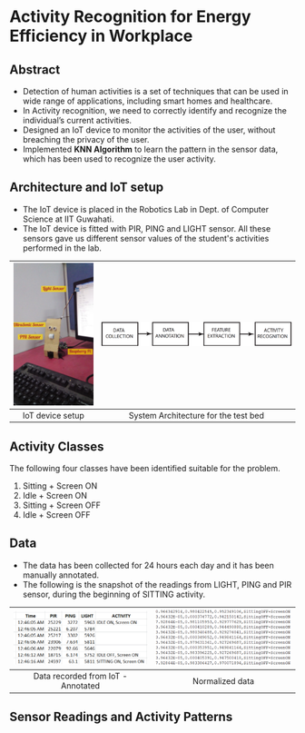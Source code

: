 # Activity Recognition for Energy Efficiency in Workplace

## Abstract
 - Detection of human activities is a set of techniques that can be used in wide range of applications, including smart homes and healthcare.
 - In Activity recognition, we need to correctly identify and recognize the individual’s current activities.
 - Designed an IoT device to monitor the activities of the user, without breaching the privacy of the user.
 - Implemented <b>KNN Algorithm</b> to learn the pattern in the sensor data, which has been used to recognize the user activity.
 
## Architecture and IoT setup

 - The IoT device is placed in the Robotics Lab in Dept. of Computer Science at IIT Guwahati.
 - The IoT device is fitted with PIR, PING and LIGHT sensor. All these sensors gave us different sensor values of the student's activities performed in the lab.

| <img src="/Images/Pi Setup.jpg" width="250px" alt="IoT">  | <img src="/Images/Arch.PNG" width="622px" alt="System Architecture for the test bed"> |
|:---:|:---:|
| IoT device setup | System Architecture for the test bed |

## Activity Classes
The following four classes have been identified suitable for the problem.
1) Sitting + Screen ON
2) Idle + Screen ON
3) Sitting + Screen OFF
4) Idle + Screen OFF

## Data

 - The data has been collected for 24 hours each day and it has been manually annotated.
 - The following is the snapshot of the readings from LIGHT, PING and PIR sensor, during the beginning of SITTING activity.

| <img src="/Images/data.PNG" width="436px" alt="Data recorded from IoT">  | <img src="/Images/norm.PNG" width="436px" alt="Normalized data"> |
|:---:|:---:|
| Data recorded from IoT - Annotated | Normalized data |

## Sensor Readings and Activity Patterns

